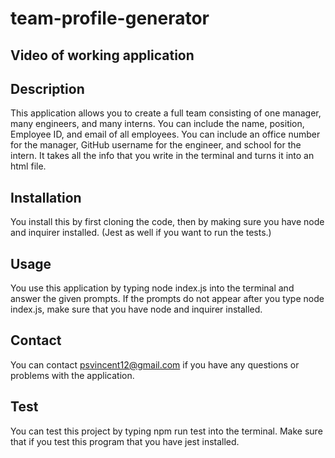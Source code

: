 # team-profile-generator

## Video of working application



## Description
This application allows you to create a full team consisting of one manager, many engineers, and many interns.  You can include the name, position, Employee ID, and email of all employees.  You can include an office number for the manager, GitHub username for the engineer, and school for the intern.  It takes all the info that you write in the terminal and turns it into an html file.

## Installation
You install this by first cloning the code, then by making sure you have node and inquirer installed. (Jest as well if you want to run the tests.)

## Usage 
You use this application by typing node index.js into the terminal and answer the given prompts.  If the prompts do not appear after you type node index.js, make sure that you have node and inquirer installed.

## Contact
You can contact psvincent12@gmail.com if you have any questions or problems with the application.

## Test 
You can test this project by typing npm run test into the terminal.  Make sure that if you test this program that you have jest installed.